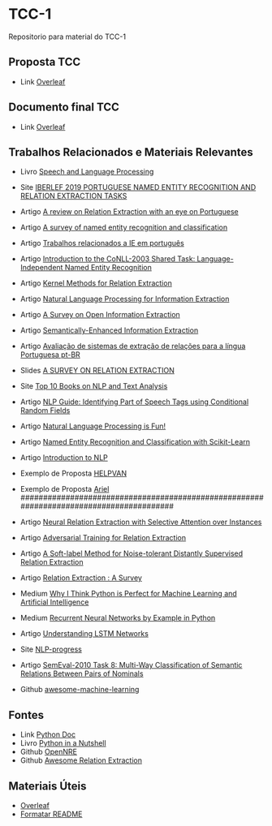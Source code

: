 # TCC-1
Repositorio para material do TCC-1

## Proposta TCC
* Link [Overleaf](https://www.overleaf.com/read/xymdzscpsrms)

## Documento final TCC
* Link [Overleaf](https://pt.overleaf.com/read/gnjjpzcsspyw)

## Trabalhos Relacionados e Materiais Relevantes 
* Livro [Speech and Language Processing ](https://web.stanford.edu/~jurafsky/slp3/17.pdf)

* Site [IBERLEF 2019 PORTUGUESE NAMED ENTITY RECOGNITION AND RELATION EXTRACTION TASKS](http://www.inf.pucrs.br/linatural/wordpress/iberlef-2019/)

* Artigo [A review on Relation Extraction with an eye on Portuguese](http://repositorio.pucrs.br/dspace/bitstream/10923/14047/2/A_review_on_Relation_Extraction_with_an_eye_on_Portuguese.pdf)

* Artigo [A survey of named entity recognition and classification](https://cswww.essex.ac.uk/staff/poesio/Teach/807/Readings/nadeau_sekine_2007.pdf)

* Artigo [Trabalhos relacionados a IE em português](https://drive.google.com/drive/folders/1fNbxXoSmBOR3FzTHu8miFAjenWK7f7mZ)

* Artigo [Introduction to the CoNLL-2003 Shared Task:
Language-Independent Named Entity Recognition](https://arxiv.org/pdf/cs/0306050.pdf)

* Artigo [Kernel Methods for Relation Extraction](http://www.jmlr.org/papers/v3/zelenko03a.html)

* Artigo [Natural Language Processing for Information Extraction](https://arxiv.org/pdf/1807.02383.pdf)

* Artigo [A Survey on Open Information Extraction](http://aclweb.org/anthology/C18-1326)

* Artigo [Semantically-Enhanced Information Extraction
 ](https://digitalcommons.calpoly.edu/cgi/viewcontent.cgi?article=1188&context=csse_fac)
 
 * Artigo [Avaliação de sistemas de extração de relações para a língua Portuguesa pt-BR](https://www.academia.edu/36530548/Avalia%C3%A7%C3%A3o_de_sistemas_de_extra%C3%A7%C3%A3o_de_rela%C3%A7%C3%B5es_para_a_l%C3%ADngua_Portuguesa_pt-BR_Evaluation_of_Relation_Extraction_Systems_for_portuguese_language_pt-BR?fbclid=IwAR2Rgb-XsTzqP0yMks4g0qGdBZX4Jtf2omTvZLv2wh3cOmrQu3K0ljtnMAA)

* Slides [A SURVEY ON RELATION EXTRACTION](http://www.cs.cmu.edu/~nbach/papers/A-survey-on-Relation-Extraction-Slides.pdf)

* Site [Top 10 Books on NLP and Text Analysis](https://medium.com/sciforce/top-10-books-on-nlp-and-text-analysis-8393a9fd3f49)

* Artigo [NLP Guide: Identifying Part of Speech Tags using Conditional Random Fields](https://medium.com/analytics-vidhya/pos-tagging-using-conditional-random-fields-92077e5eaa31)

* Artigo [Natural Language Processing is Fun!](https://medium.com/@ageitgey/natural-language-processing-is-fun-9a0bff37854e)

* Artigo [Named Entity Recognition and Classification with Scikit-Learn](https://towardsdatascience.com/named-entity-recognition-and-classification-with-scikit-learn-f05372f07ba2)

* Artigo [Introduction to NLP](https://towardsdatascience.com/introduction-to-nlp-5bff2b2a7170)

* Exemplo de Proposta [HELPVAN](https://drive.google.com/file/d/1MsjNGsmKwc9JCs3PpIUqKrKV1OlN5IAc/view?ts=5b84a648)

* Exemplo de Proposta [Ariel](https://drive.google.com/file/d/18ZDKoENar_ezHumi2G0L2AiPEcER-bxL/view?usp=sharing)
########################################################################################
* Artigo [Neural Relation Extraction with Selective Attention over Instances](https://www.aclweb.org/anthology/P16-1200)
* Artigo [Adversarial Training for Relation Extraction](https://www.aclweb.org/anthology/D17-1187)
* Artigo [A Soft-label Method for Noise-tolerant Distantly Supervised Relation Extraction](https://aclweb.org/anthology/D17-1189)
* Artigo [Relation Extraction : A Survey](https://arxiv.org/pdf/1712.05191.pdf)
* Medium [Why I Think Python is Perfect for Machine Learning and Artificial Intelligence](https://towardsdatascience.com/8-reasons-why-python-is-good-for-artificial-intelligence-and-machine-learning-4a23f6bed2e6)
* Medium [Recurrent Neural Networks by Example in Python](https://towardsdatascience.com/recurrent-neural-networks-by-example-in-python-ffd204f99470)
* Artigo [Understanding LSTM Networks](http://colah.github.io/posts/2015-08-Understanding-LSTMs/)
* Site [NLP-progress](http://nlpprogress.com/english/relationship_extraction.html)
* Artigo [SemEval-2010 Task 8: Multi-Way Classification
of Semantic Relations Between Pairs of Nominals](https://www.aclweb.org/anthology/S10-1006)
* Github [awesome-machine-learning](https://github.com/josephmisiti/awesome-machine-learning/blob/master/books.md)

## Fontes
* Link [Python Doc](https://docs.python.org/3/faq/general.html#what-is-python)
* Livro [Python in a Nutshell](https://www.amazon.com/Python-Nutshell-Desktop-Quick-Reference/dp/144939292X/ref=dp_ob_image_bk)
* Github [OpenNRE](https://github.com/thunlp/OpenNRE)
* Github [Awesome Relation Extraction](https://github.com/roomylee/awesome-relation-extraction)

## Materiais Úteis
* [Overleaf](https://v2.overleaf.com/)
* [Formatar README](https://help.github.com/articles/basic-writing-and-formatting-syntax/)
